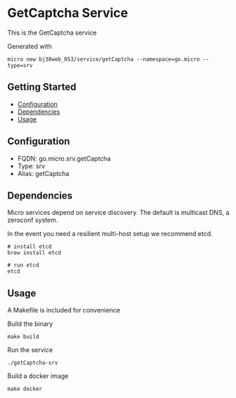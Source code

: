 # GetCaptcha Service

This is the GetCaptcha service

Generated with

```
micro new bj38web_053/service/getCaptcha --namespace=go.micro --type=srv
```

## Getting Started

- [Configuration](#configuration)
- [Dependencies](#dependencies)
- [Usage](#usage)

## Configuration

- FQDN: go.micro.srv.getCaptcha
- Type: srv
- Alias: getCaptcha

## Dependencies

Micro services depend on service discovery. The default is multicast DNS, a zeroconf system.

In the event you need a resilient multi-host setup we recommend etcd.

```
# install etcd
brew install etcd

# run etcd
etcd
```

## Usage

A Makefile is included for convenience

Build the binary

```
make build
```

Run the service
```
./getCaptcha-srv
```

Build a docker image
```
make docker
```